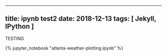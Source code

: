 
---
title: ipynb test2
date: 2018-12-13
tags: [ Jekyll, IPython ]
---

TESTING


{% jupyter_notebook "atlanta-weather-plotting.ipynb" %}

